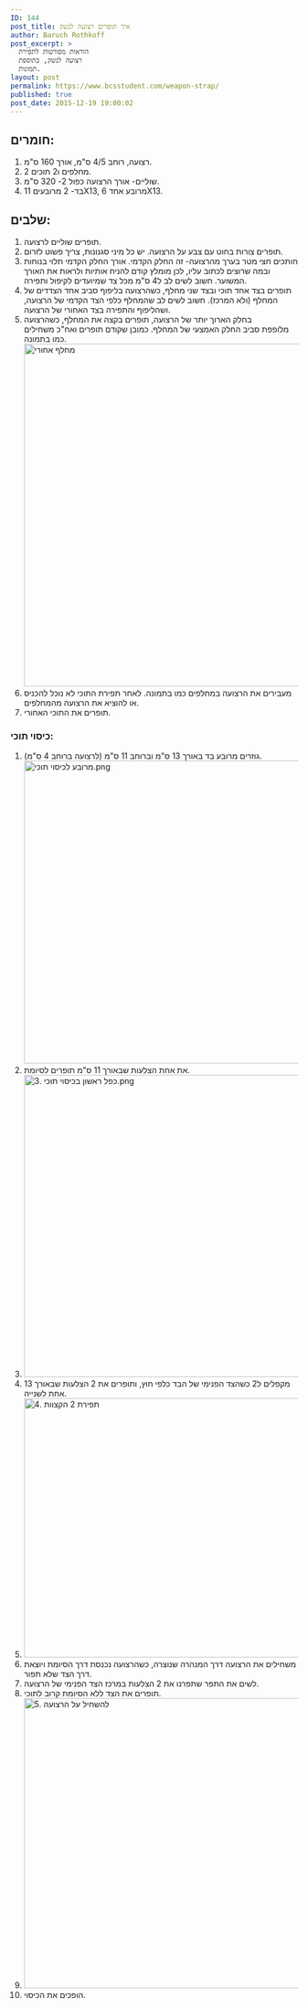 ```yaml
---
ID: 144
post_title: איך תופרים רצועה לנשק
author: Baruch Rothkoff
post_excerpt: >
  הוראות מפורטות לתפירת
  רצועה לנשק, בתוספת
  תמונות.
layout: post
permalink: https://www.bcsstudent.com/weapon-strap/
published: true
post_date: 2015-12-19 19:00:02
---
```

<h2>חומרים:</h2>
<ol>
 	<li>רצועה, רוחב 4/5 ס"מ, אורך 160 ס"מ.</li>
 	<li>2 מחלפים ו2 תוכים.</li>
 	<li>שוליים- אורך הרצועה כפול 2- 320 ס"מ.</li>
 	<li>בד- 2 מרובעים 11X13, מרובע אחד 6X13.</li>
</ol>
<h2>שלבים:</h2>
<ol>
 	<li>תופרים שוליים לרצועה.</li>
 	<li>תופרים צורות בחוט עם צבע על הרצועה. יש כל מיני סגנונות, צריך פשוט לזרום.</li>
 	<li>חותכים חצי מטר בערך מהרצועה- זה החלק הקדמי. אורך החלק הקדמי תלוי בנוחות ובמה שרוצים לכתוב עליו, לכן מומלץ קודם להניח אותיות ולראות את האורך המשוער.
חשוב לשים לב ל4 ס"מ מכל צד שמיועדים לקיפול ותפירה.</li>
 	<li>תופרים בצד אחד תוכי ובצד שני מחלף, כשהרצועה בליפוף&nbsp;סביב אחד הצדדים של המחלף (ולא המרכז).
חשוב לשים לב שהמחלף כלפי הצד הקדמי של הרצועה, ושהליפוף והתפירה בצד האחורי של הרצועה.</li>
 	<li>בחלק הארוך יותר של הרצועה, תופרים בקצה את המחלף, כשהרצועה מלופפת&nbsp;סביב החלק האמצעי של המחלף. כמובן שקודם תופרים ואח"כ משחילים כמו בתמונה.
<img class="alignnone size-full wp-image-24" src="https://baruchiro.files.wordpress.com/2015/12/d79ed797d79cd7a3-d790d797d795d7a8d799.png" alt="מחלף אחורי" width="1068" height="600"></li>
 	<li>מעבירים את הרצועה במחלפים כמו בתמונה. לאחר תפירת התוכי לא נוכל להכניס או להוציא את הרצועה מהמחלפים.</li>
 	<li>תופרים את התוכי האחורי.</li>
</ol>
<h3>כיסוי תוכי:</h3>
<ol>
 	<li>גוזרים מרובע בד באורך 13 ס"מ וברוחב 11 ס"מ (לרצועה ברוחב 4 ס"מ).
<img class="alignnone size-full wp-image-34" src="https://baruchiro.files.wordpress.com/2015/12/d79ed7a8d795d791d7a2-d79cd79bd799d7a1d795d799-d7aad795d79bd799.png" alt="מרובע לכיסוי תוכי.png" width="940" height="530"></li>
 	<li>את אחת הצלעות שבאורך 11 ס"מ תופרים לסיומת.</li>
 	<li><img class="alignnone size-full wp-image-46" src="https://baruchiro.files.wordpress.com/2015/12/3-d79bd7a4d79c-d7a8d790d7a9d795d79f-d791d79bd799d7a1d795d799-d7aad795d79bd799.png" alt="3. כפל ראשון בכיסוי תוכי.png" width="939" height="529"></li>
 	<li>מקפלים ל2 כשהצד הפנימי של הבד כלפי חוץ, ותופרים את 2 הצלעות שבאורך 13 אחת לשנייה.</li>
 	<li><img class="alignnone size-full wp-image-47" src="https://baruchiro.files.wordpress.com/2015/12/4-d7aad7a4d799d7a8d7aa-2-d794d7a7d7a6d795d795d7aa.png" alt="4. תפירת 2 הקצוות" width="935" height="454"></li>
 	<li>משחילים את הרצועה דרך המנהרה שנוצרה, כשהרצועה נכנסת דרך הסיומת ויוצאת דרך הצד שלא תפור.</li>
 	<li>לשים את התפר שתפרנו את 2 הצלעות במרכז הצד הפנימי של הרצועה.</li>
 	<li>תופרים את הצד ללא הסיומת קרוב לתוכי.</li>
 	<li><img class="alignnone size-full wp-image-43" src="https://baruchiro.files.wordpress.com/2015/12/5-d79cd794d7a9d797d799d79c-d7a2d79c-d794d7a8d7a6d795d7a2d794.png" alt="5. להשחיל על הרצועה" width="938" height="508"></li>
 	<li>הופכים את הכיסוי.</li>
</ol>